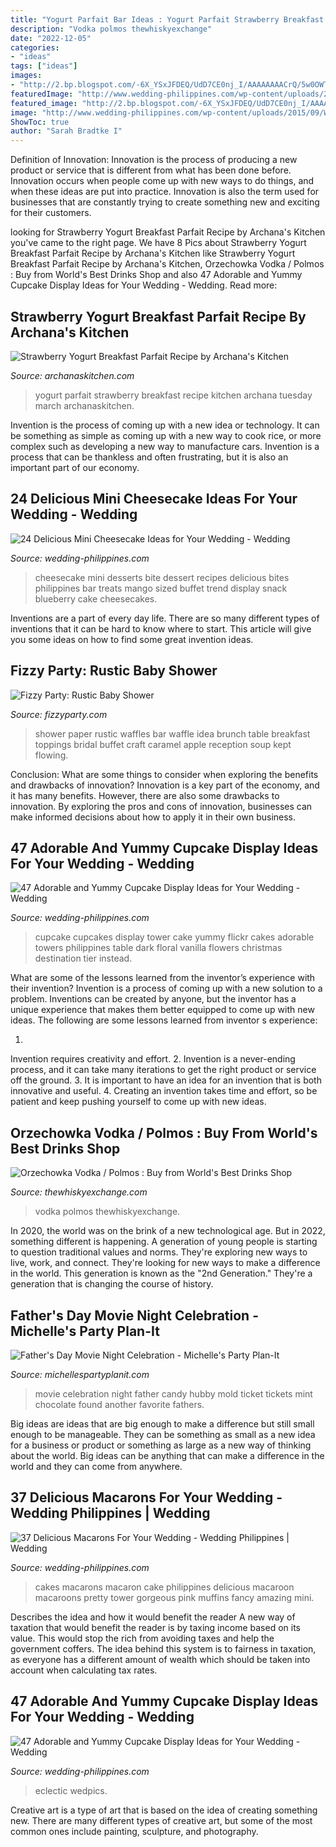 ```yaml
---
title: "Yogurt Parfait Bar Ideas : Yogurt Parfait Strawberry Breakfast Recipe Kitchen Archana Tuesday March Archanaskitchen"
description: "Vodka polmos thewhiskyexchange"
date: "2022-12-05"
categories:
- "ideas"
tags: ["ideas"]
images:
- "http://2.bp.blogspot.com/-6X_YSxJFDEQ/UdD7CE0nj_I/AAAAAAAACrQ/5w0OWTWUXqg/s1600/xbaby1.jpg"
featuredImage: "http://www.wedding-philippines.com/wp-content/uploads/2015/09/Wedding-Philippines-37-Delicious-Macarons-For-Your-Wedding-Food-Bar-Buffet-Ideas-24.jpg"
featured_image: "http://2.bp.blogspot.com/-6X_YSxJFDEQ/UdD7CE0nj_I/AAAAAAAACrQ/5w0OWTWUXqg/s1600/xbaby1.jpg"
image: "http://www.wedding-philippines.com/wp-content/uploads/2015/09/Wedding-Philippines-47-Adorable-and-Yummy-Cupcake-Display-Ideas-for-Your-Wedding-Bar-Buffet-Food-29.jpg"
ShowToc: true
author: "Sarah Bradtke I"
---
```



Definition of Innovation:
Innovation is the process of producing a new product or service that is different from what has been done before. Innovation occurs when people come up with new ways to do things, and when these ideas are put into practice. Innovation is also the term used for businesses that are constantly trying to create something new and exciting for their customers.

	

		
looking for Strawberry Yogurt Breakfast Parfait Recipe by Archana&#039;s Kitchen you've came to the right page. We have 8 Pics about Strawberry Yogurt Breakfast Parfait Recipe by Archana&#039;s Kitchen like Strawberry Yogurt Breakfast Parfait Recipe by Archana&#039;s Kitchen, Orzechowka Vodka / Polmos : Buy from World&#039;s Best Drinks Shop and also 47 Adorable and Yummy Cupcake Display Ideas for Your Wedding - Wedding. Read more:
		
    
## Strawberry Yogurt Breakfast Parfait Recipe By Archana&#039;s Kitchen

<img loading=lazy src="https://www.archanaskitchen.com/images/archanaskitchen/World_Breakfast/Strawberry_and_Yogurt_Breakfast_Parfait_Recipe-1_1600.jpg" onerror="this.onerror=null;this.src='https://tse1.mm.bing.net/th?id=OIP.RMCDYzFx614LnkP17GvbcwHaKX&amp;pid=15.1';" alt="Strawberry Yogurt Breakfast Parfait Recipe by Archana&#039;s Kitchen">

_Source: archanaskitchen.com_

>yogurt parfait strawberry breakfast recipe kitchen archana tuesday march archanaskitchen. 

	

Invention is the process of coming up with a new idea or technology. It can be something as simple as coming up with a new way to cook rice, or more complex such as developing a new way to manufacture cars. Invention is a process that can be thankless and often frustrating, but it is also an important part of our economy.

    
## 24 Delicious Mini Cheesecake Ideas For Your Wedding - Wedding

<img loading=lazy src="http://www.wedding-philippines.com/wp-content/uploads/2015/09/Wedding-Philippines-24-Delicious-Mini-Cheesecake-Ideas-for-Your-Wedding-Buffet-Bar-Display-17.jpg" onerror="this.onerror=null;this.src='https://tse2.mm.bing.net/th?id=OIP.WqiuIs_VNEop_JHKHDarfgAAAA&amp;pid=15.1';" alt="24 Delicious Mini Cheesecake Ideas for Your Wedding - Wedding">

_Source: wedding-philippines.com_

>cheesecake mini desserts bite dessert recipes delicious bites philippines bar treats mango sized buffet trend display snack blueberry cake cheesecakes. 

	

Inventions are a part of every day life. There are so many different types of inventions that it can be hard to know where to start. This article will give you some ideas on how to find some great invention ideas.

    
## Fizzy Party: Rustic Baby Shower

<img loading=lazy src="http://2.bp.blogspot.com/-6X_YSxJFDEQ/UdD7CE0nj_I/AAAAAAAACrQ/5w0OWTWUXqg/s1600/xbaby1.jpg" onerror="this.onerror=null;this.src='https://tse1.mm.bing.net/th?id=OIP.0MaeW9a_hm8K7epiNgNBcgHaLH&amp;pid=15.1';" alt="Fizzy Party: Rustic Baby Shower">

_Source: fizzyparty.com_

>shower paper rustic waffles bar waffle idea brunch table breakfast toppings bridal buffet craft caramel apple reception soup kept flowing. 

	

Conclusion: What are some things to consider when exploring the benefits and drawbacks of innovation?
Innovation is a key part of the economy, and it has many benefits. However, there are also some drawbacks to innovation. By exploring the pros and cons of innovation, businesses can make informed decisions about how to apply it in their own business.

    
## 47 Adorable And Yummy Cupcake Display Ideas For Your Wedding - Wedding

<img loading=lazy src="http://www.wedding-philippines.com/wp-content/uploads/2015/09/Wedding-Philippines-47-Adorable-and-Yummy-Cupcake-Display-Ideas-for-Your-Wedding-Bar-Buffet-Food-12.jpg" onerror="this.onerror=null;this.src='https://tse3.mm.bing.net/th?id=OIP.hyyop-Od-iAwvq1sdyKHLgHaLG&amp;pid=15.1';" alt="47 Adorable and Yummy Cupcake Display Ideas for Your Wedding - Wedding">

_Source: wedding-philippines.com_

>cupcake cupcakes display tower cake yummy flickr cakes adorable towers philippines table dark floral vanilla flowers christmas destination tier instead. 

	

What are some of the lessons learned from the inventor’s experience with their invention?
Invention is a process of coming up with a new solution to a problem. Inventions can be created by anyone, but the inventor has a unique experience that makes them better equipped to come up with new ideas. The following are some lessons learned from inventor s experience:

1. 
Invention requires creativity and effort.
2. 
Invention is a never-ending process, and it can take many iterations to get the right product or service off the ground.
3. 
It is important to have an idea for an invention that is both innovative and useful. 
4. 
Creating an invention takes time and effort, so be patient and keep pushing yourself to come up with new ideas.

    
## Orzechowka Vodka / Polmos : Buy From World&#039;s Best Drinks Shop

<img loading=lazy src="http://img.thewhiskyexchange.com/l/vodka_orz1.jpg" onerror="this.onerror=null;this.src='https://tse4.mm.bing.net/th?id=OIP.G5zvcFT6NH5deOI6pj3ujQHaJ4&amp;pid=15.1';" alt="Orzechowka Vodka / Polmos : Buy from World&#039;s Best Drinks Shop">

_Source: thewhiskyexchange.com_

>vodka polmos thewhiskyexchange. 

	

In 2020, the world was on the brink of a new technological age. But in 2022, something different is happening. A generation of young people is starting to question traditional values and norms. They're exploring new ways to live, work, and connect. They're looking for new ways to make a difference in the world. This generation is known as the "2nd Generation." They're a generation that is changing the course of history.

    
## Father&#039;s Day Movie Night Celebration - Michelle&#039;s Party Plan-It

<img loading=lazy src="https://michellespartyplanit.com/wp-content/uploads/2012/06/IMG_9816.jpg" onerror="this.onerror=null;this.src='https://tse1.mm.bing.net/th?id=OIP.3ja7X4SjflQC_5TZ6TUarQHaLG&amp;pid=15.1';" alt="Father&#039;s Day Movie Night Celebration - Michelle&#039;s Party Plan-It">

_Source: michellespartyplanit.com_

>movie celebration night father candy hubby mold ticket tickets mint chocolate found another favorite fathers. 

	

Big ideas are ideas that are big enough to make a difference but still small enough to be manageable. They can be something as small as a new idea for a business or product or something as large as a new way of thinking about the world. Big ideas can be anything that can make a difference in the world and they can come from anywhere.

    
## 37 Delicious Macarons For Your Wedding - Wedding Philippines | Wedding

<img loading=lazy src="http://www.wedding-philippines.com/wp-content/uploads/2015/09/Wedding-Philippines-37-Delicious-Macarons-For-Your-Wedding-Food-Bar-Buffet-Ideas-24.jpg" onerror="this.onerror=null;this.src='https://tse1.mm.bing.net/th?id=OIP.tkH7XArmMFjsEHhyT1wpkQAAAA&amp;pid=15.1';" alt="37 Delicious Macarons For Your Wedding - Wedding Philippines | Wedding">

_Source: wedding-philippines.com_

>cakes macarons macaron cake philippines delicious macaroon macaroons pretty tower gorgeous pink muffins fancy amazing mini. 

	

Describes the idea and how it would benefit the reader
A new way of taxation that would benefit the reader is by taxing income based on its value. This would stop the rich from avoiding taxes and help the government coffers. The idea behind this system is to fairness in taxation, as everyone has a different amount of wealth which should be taken into account when calculating tax rates.

    
## 47 Adorable And Yummy Cupcake Display Ideas For Your Wedding - Wedding

<img loading=lazy src="http://www.wedding-philippines.com/wp-content/uploads/2015/09/Wedding-Philippines-47-Adorable-and-Yummy-Cupcake-Display-Ideas-for-Your-Wedding-Bar-Buffet-Food-29.jpg" onerror="this.onerror=null;this.src='https://tse1.mm.bing.net/th?id=OIP.sStVBsMnPF0CX1gEnakF8gHaLH&amp;pid=15.1';" alt="47 Adorable and Yummy Cupcake Display Ideas for Your Wedding - Wedding">

_Source: wedding-philippines.com_

>eclectic wedpics. 

	

Creative art is a type of art that is based on the idea of creating something new. There are many different types of creative art, but some of the most common ones include painting, sculpture, and photography.

